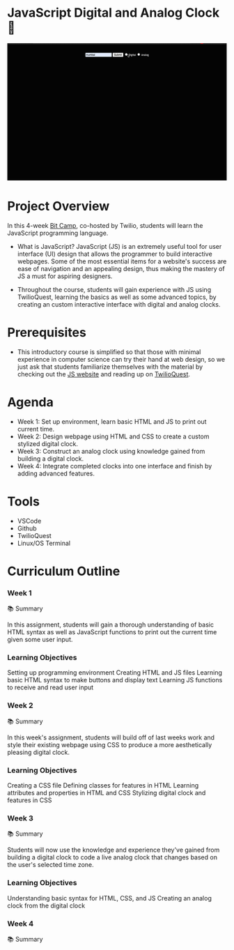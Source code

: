 

# JavaScript Digital and Analog Clock  🚀
![Clock](clock.gif)


# Project Overview

 In this 4-week [Bit Camp](https://github.com/bitprj/BitCamp/tree/master/Javascript), co-hosted by Twilio, students will learn the JavaScript programming language.

* What is JavaScript? JavaScript (JS) is an extremely useful tool for user interface (UI) design that allows the programmer to build interactive webpages. Some of the most essential items for a website's success are ease of navigation and an appealing design, thus making the mastery of JS a must for aspiring designers.

* Throughout the course, students will gain experience with JS using TwilioQuest, learning the basics as well as some advanced topics, by creating an custom interactive interface with digital and analog clocks.

# Prerequisites

* This introductory course is simplified so that those with minimal experience in computer science can try their hand at web design, so we just ask that students familiarize themselves with the material by checking out the [JS website](https://www.javascript.com/) and reading up on [TwilioQuest](https://www.twilio.com/quest).

# Agenda

* Week 1: Set up environment, learn basic HTML and JS to print out current time.
* Week 2: Design webpage using HTML and CSS to create a custom stylized digital clock.
* Week 3: Construct an analog clock using knowledge gained from building a digital clock.
* Week 4: Integrate completed clocks into one interface and finish by adding advanced features.

# Tools

* VSCode
* Github
* TwilioQuest
* Linux/OS Terminal

# Curriculum Outline

### Week 1

📚 Summary

In this assignment, students will gain a thorough understanding of basic HTML syntax as well as JavaScript functions to print out the current time given some user input.

### Learning Objectives

Setting up programming environment
Creating HTML and JS files
Learning basic HTML syntax to make buttons and display text
Learning JS functions to receive and read user input

### Week 2

📚 Summary

In this week's assignment, students will build off of last weeks work and style their existing webpage using CSS to produce a more aesthetically pleasing digital clock.

### Learning Objectives

Creating a CSS file
Defining classes for features in HTML
Learning attributes and properties in HTML and CSS
Stylizing digital clock and features in CSS

### Week 3

📚 Summary

Students will now use the knowledge and experience they've gained from building a digital clock to code a live analog clock that changes based on the user's selected time zone.

###  Learning Objectives

Understanding basic syntax for HTML, CSS, and JS
Creating an analog clock from the digital clock

### Week 4

📚 Summary
